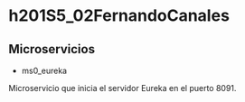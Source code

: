 # h201S5_02FernandoCanales

## Microservicios

- ms0_eureka

Microservicio que inicia el servidor Eureka
en el puerto 8091.